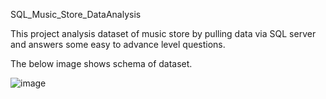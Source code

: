 SQL_Music_Store_DataAnalysis

This project analysis dataset of music store by pulling data via SQL server and answers some easy to advance level questions.

The below image shows schema of dataset.

![image](https://github.com/EshaProjects/Music_Database_SQL/assets/139136146/119e6231-439f-41a2-afb8-f3cba327f841)
